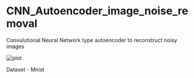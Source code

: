 # CNN_Autoencoder_image_noise_removal

Convulutional Neural Network type autoencoder to reconstruct noisy images

![plot]()

Dataset - Mnist

